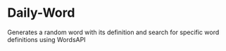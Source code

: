 # Daily-Word
Generates a random word with its definition and search for specific word definitions using WordsAPI
